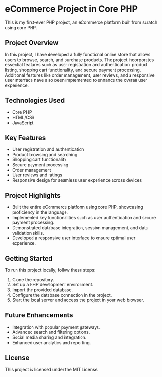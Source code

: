 # eCommerce Project in Core PHP

This is my first-ever PHP project, an eCommerce platform built from scratch using core PHP. 

## Project Overview

In this project, I have developed a fully functional online store that allows users to browse, search, and purchase products. The project incorporates essential features such as user registration and authentication, product listing, shopping cart functionality, and secure payment processing. Additional features like order management, user reviews, and a responsive user interface have also been implemented to enhance the overall user experience.

## Technologies Used

- Core PHP
- HTML/CSS
- JavaScript

## Key Features

- User registration and authentication
- Product browsing and searching
- Shopping cart functionality
- Secure payment processing
- Order management
- User reviews and ratings
- Responsive design for seamless user experience across devices

## Project Highlights

- Built the entire eCommerce platform using core PHP, showcasing proficiency in the language.
- Implemented key functionalities such as user authentication and secure payment processing.
- Demonstrated database integration, session management, and data validation skills.
- Developed a responsive user interface to ensure optimal user experience.

## Getting Started

To run this project locally, follow these steps:

1. Clone the repository.
2. Set up a PHP development environment.
3. Import the provided database.
4. Configure the database connection in the project.
5. Start the local server and access the project in your web browser.

## Future Enhancements

- Integration with popular payment gateways.
- Advanced search and filtering options.
- Social media sharing and integration.
- Enhanced user analytics and reporting.

## License

This project is licensed under the MIT License.
